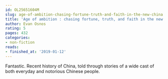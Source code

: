 ```yaml
---
id: OL25651604M
slug: age-of-ambition-chasing-fortune-truth-and-faith-in-the-new-china
title: 'Age of ambition : chasing fortune, truth, and faith in the new China'
author: Evan Osnos
rating: 5
pages: 432
categories:
- non-fiction
reads:
- finished_at: '2019-01-12'
---
```

Fantastic. Recent history of China, told through stories of a wide cast of both everyday and notorious Chinese people.
